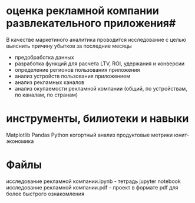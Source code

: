 # оценка рекламной компании развлекательного приложения#
В качестве маркетиного аналитика проводится исследование с целью выяснить причину убытков за последние месяцы
- предобработка данных
- разработка функций для расчета LTV, ROI, удержания и конверсии
- определение регионов пользования приложения
- анализ устройств пользования приложением
- анализ рекламных каналов
- анализ окупаемости рекламной компании (общий, по устройствам, по каналам, по странам)


# инструменты, билиотеки и навыки
Matplotlib
Pandas
Python
когортный анализ
продуктовые метрики
юнит-экономика

# Файлы
исследование рекламной компании.ipynb - тетрадь jupyter notebook <br/>
исследование рекламной компании.pdf - проект в формате pdf для более быстрого ознакомления



